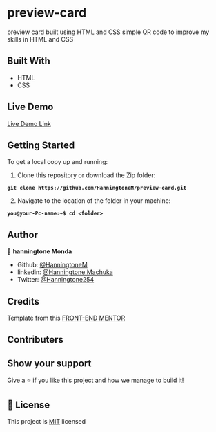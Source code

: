 # preview-card

preview card built using HTML and  CSS
simple QR code to improve my skills in HTML and CSS


## Built With

- HTML
- CSS

## Live Demo

[Live Demo Link](https://hanningtonem.github.io/preview-card/)

## Getting Started

To get a local copy up and running:

1. Clone this repository or download the Zip folder:

**``git clone https://github.com/HanningtoneM/preview-card.git``**

2. Navigate to the location of the folder in your machine:

**``you@your-Pc-name:~$ cd <folder>``**

## Author

👤 **hanningtone Monda**

- Github: [@HanningtoneM](https://github.com/HanningtoneM)
- linkedin: [@Hanningtone Machuka](https://www.linkedin.com/in/hanningtone-machuka-58501722a)
- Twitter: [@Hanningtone254](https://twitter.com/Hanningtone254?t=YVXXz9EZzOhR5vPi3DlHDQ&s=09)

## Credits

Template from this [FRONT-END MENTOR](https://www.frontendmentor.io/)

## Contributers

## Show your support

Give a ⭐️ if you like this project and how we manage to build it!

## 📝 License

This project is [MIT](./MIT.md) licensed

